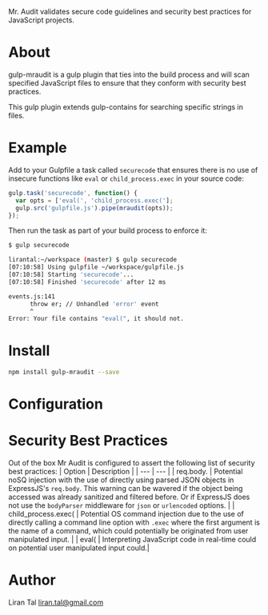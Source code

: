 Mr. Audit validates secure code guidelines and security best practices for
JavaScript projects.

# About

gulp-mraudit is a gulp plugin that ties into the build process and will scan
specified JavaScript files to ensure that they conform with security best
practices.

This gulp plugin extends gulp-contains for searching specific strings in files.

# Example

Add to your Gulpfile a task called `securecode` that ensures there is no use of insecure functions like `eval` or `child_process.exec` in your source code:

```js
gulp.task('securecode', function() {
  var opts = ['eval(', 'child_process.exec('];
  gulp.src('gulpfile.js').pipe(mraudit(opts));
});
```

Then run the task as part of your build process to enforce it:

```bash
$ gulp securecode

lirantal:~/workspace (master) $ gulp securecode
[07:10:58] Using gulpfile ~/workspace/gulpfile.js
[07:10:58] Starting 'securecode'...
[07:10:58] Finished 'securecode' after 12 ms

events.js:141
      throw er; // Unhandled 'error' event
      ^
Error: Your file contains "eval(", it should not.
```

# Install

```bash
npm install gulp-mraudit --save
```

# Configuration


# Security Best Practices

Out of the box Mr Audit is configured to assert the following list of security
best practices:
| Option | Description |
| --- | --- |
| req.body. | Potential noSQ injection with the use of directly using parsed
JSON objects in ExpressJS's `req.body`. This warning can be wavered if the
object being accessed was already sanitized and filtered before. Or if ExpressJS
does not use the `bodyParser` middleware for `json` or `urlencoded` options. |
| child_process.exec( | Potential OS command injection due to the use of
directly calling a command line option with `.exec` where the first argument
is the name of a command, which could potentially be originated from user 
manipulated input. |
| eval( | Interpreting JavaScript code in real-time could on potential user
manipulated input could.|


# Author

Liran Tal <liran.tal@gmail.com>
